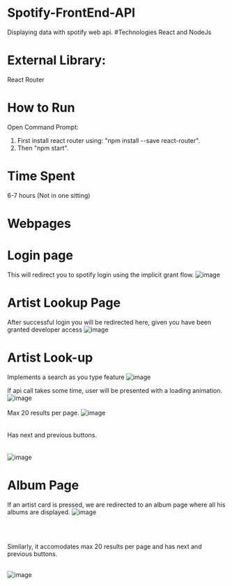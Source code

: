 # Spotify-FrontEnd-API
Displaying data with spotify web api.
#Technologies
React and NodeJs
# External Library:
React Router
# How to Run
Open Command Prompt:
1. First install react router using: "npm install --save react-router".
2. Then "npm start".

# Time Spent
6-7 hours (Not in one sitting)

# Webpages
# Login page
This will redirect you to spotify login using the implicit grant flow.
![image](https://user-images.githubusercontent.com/67632151/163730568-0f5e4eba-d811-4520-bcfa-9364b7a7a362.png)

# Artist Lookup Page
After successful login you will be redirected here, given you have been granted developer access
![image](https://user-images.githubusercontent.com/67632151/163730631-a8674066-3d71-4130-aa4a-4386fcb6615f.png)

# Artist Look-up
Implements a search as you type feature
![image](https://user-images.githubusercontent.com/67632151/163730652-575ad6e5-21b3-42ca-b761-711921b21c2f.png)

If api call takes some time, user will be presented with a loading animation.
![image](https://user-images.githubusercontent.com/67632151/163730777-4fe8e8e0-f8a9-4474-a5c3-c24fb23e72a6.png)
<br/><br/>
Max 20 results per page.
![image](https://user-images.githubusercontent.com/67632151/163730871-0b10ca68-90fc-400f-8a1b-4c523f4fe0ef.png)
<br/><br/><br/>
 Has next and previous buttons.
 <br/><br/><br/>
![image](https://user-images.githubusercontent.com/67632151/163730893-4c80fb9a-83ee-45ce-a6b6-aba1d00898f3.png)

# Album Page
If an artist card is pressed, we are redirected to an album page where all his albums are displayed.
![image](https://user-images.githubusercontent.com/67632151/163730712-44d891ba-bcf3-4425-a9ac-7bc104b36e18.png)

<br/><br/>

Similarly, it accomodates max 20 results per page and has next and previous buttons.
<br/><br/>

![image](https://user-images.githubusercontent.com/67632151/163730753-dc914417-f84b-49f8-9b77-36d3da362b2b.png)

